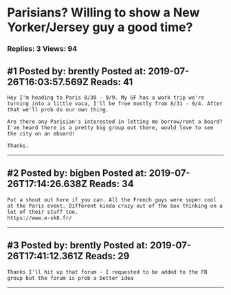 # Parisians? Willing to show a New Yorker/Jersey guy a good time?

### Replies: 3 Views: 94

## \#1 Posted by: brently Posted at: 2019-07-26T16:03:57.569Z Reads: 41

```
Hey I'm heading to Paris 8/30 - 9/9. My GF has a work trip we're turning into a little vaca, I'll be free mostly from 8/31 - 9/4. After that we'll prob do our own thing. 

Are there any Parisian's interested in letting me borrow/rent a board? I've heard there is a pretty big group out there, would love to see the city on an eboard! 

Thanks.
```

---
## \#2 Posted by: bigben Posted at: 2019-07-26T17:14:26.638Z Reads: 34

```
Put a shout out here if you can. All the French guys were super cool at the Paris event. Different kinda crazy out of the box thinking on a lot of their stuff too. 
https://www.e-sk8.fr/
```

---
## \#3 Posted by: brently Posted at: 2019-07-26T17:41:12.361Z Reads: 29

```
Thanks I'll hit up that forum - I requested to be added to the FB group but the forum is prob a better idea
```

---

